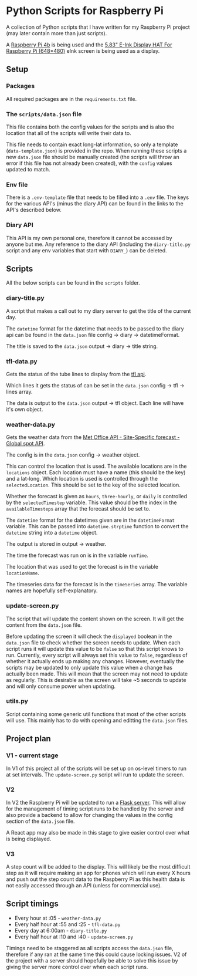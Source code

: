 # Python Scripts for Raspberry Pi

A collection of Python scripts that I have written for my Raspberry Pi project (may later contain more than just scripts).

A [Raspberry Pi 4b](https://www.raspberrypi.com/products/raspberry-pi-4-model-b/) is being used and the [5.83" E-Ink Display HAT For Raspberry Pi (648×480)](https://thepihut.com/products/5-83-e-ink-display-hat-for-raspberry-pi-648x480?variant=38122006184131) eInk screen is being used as a display.

## Setup

### Packages

All required packages are in the `requirements.txt` file.

### The `scripts/data.json` file

This file contains both the config values for the scripts and is also the location that all of the scripts will write their data to.

This file needs to contain exact long-lat information, so only a template (`data-template.json`) is provided in the repo. When running these scripts a new `data.json` file should be manually created (the scripts will throw an error if this file has not already been created), with the `config` values updated to match.

### Env file

There is a `.env-template` file that needs to be filled into a `.env` file. The keys for the various API's (minus the diary API) can be found in the links to the API's described below.

### Diary API

This API is my own personal one, therefore it cannot be accessed by anyone but me. Any reference to the diary API (including the `diary-title.py` script and any env variables that start with `DIARY_`) can be deleted.

## Scripts

All the below scripts can be found in the `scripts` folder.

### diary-title.py

A script that makes a call out to my diary server to get the title of the current day.

The `datetime` format for the datetime that needs to be passed to the diary api can be found in the `data.json` file config -> diary -> datetimeFormat.

The title is saved to the `data.json` output -> diary -> title string.

### tfl-data.py

Gets the status of the tube lines to display from the [tfl api](https://api-portal.tfl.gov.uk/).

Which lines it gets the status of can be set in the `data.json` config -> tfl -> lines array.

The data is output to the `data.json` output -> tfl object. Each line will have it's own object.

### weather-data.py

Gets the weather data from the [Met Office API - Site-Specific forecast - Global spot API](https://datahub.metoffice.gov.uk/docs/f/category/site-specific/overview).

The config is in the `data.json` config -> weather object.

This can control the location that is used. The available locations are in the `locations` object. Each location must have a name (this should be the key) and a lat-long. Which location is used is controlled through the `selectedLocation`. This should be set to the key of the selected location.

Whether the forecast is given as `hours`, `three-hourly`, or `daily` is controlled by the `selectedTimestep` variable. This value should be the index in the `availableTimesteps` array that the forecast should be set to.

The `datetime` format for the datetimes given are in the `datetimeFormat` variable. This can be passed into `datetime.strptime` function to convert the `datetime` string into a `datetime` object.

The output is stored in output -> weather.

The time the forecast was run on is in the variable `runTime`.

The location that was used to get the forecast is in the variable `locationName`.

The timeseries data for the forecast is in the `timeSeries` array. The variable names are hopefully self-explanatory.

### update-screen.py

The script that will update the content shown on the screen. It will get the content from the `data.json` file.

Before updating the screen it will check the `displayed` boolean in the `data.json` file to check whether the screen needs to update. When each script runs it will update this value to be `false` so that this script knows to run. Currently, every script will always set this value to `false`, regardless of whether it actually ends up making any changes. However, eventually the scripts may be updated to only update this value when a change has actually been made. This will mean that the screen may not need to update as regularly. This is desirable as the screen will take ~5 seconds to update and will only consume power when updating.

### utils.py

Script containing some generic util functions that most of the other scripts will use. This mainly has to do with opening and editting the `data.json` files.

## Project plan

### V1 - current stage

In V1 of this project all of the scripts will be set up on os-level timers to run at set intervals. The `update-screen.py` script will run to update the screen.

### V2

In V2 the Raspberry Pi will be updated to run a [Flask server](https://flask.palletsprojects.com/en/stable/). This will allow for the management of timing script runs to be handled by the server and also provide a backend to allow for changing the values in the config section of the `data.json` file.

A React app may also be made in this stage to give easier control over what is being displayed.

### V3

A step count will be added to the display. This will likely be the most difficult step as it will require making an app for phones which will run every X hours and push out the step count data to the Raspberry Pi as this health data is not easily accessed through an API (unless for commercial use).

## Script timings

- Every hour at :05 - `weather-data.py`
- Every half hour at :55 and :25 - `tfl-data.py`
- Every day at 6:00am - `diary-title.py`
- Every half hour at :10 and :40 - `update-screen.py`

Timings need to be staggered as all scripts access the `data.json` file, therefore if any ran at the same time this could cause locking issues. V2 of the project with a server should hopefully be able to solve this issue by giving the server more control over when each script runs.
